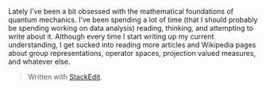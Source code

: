 Lately I've been a bit obsessed with the mathematical foundations of quantum mechanics. I've been spending a lot of time (that I should probably be spending working on data analysis) reading, thinking, and attempting to write about it. Although every time I start writing up my current understanding, I get sucked into reading more articles and Wikipedia pages about group representations, operator spaces, projection valued measures, and whatever else.


> Written with [StackEdit](https://stackedit.io/).
<!--stackedit_data:
eyJoaXN0b3J5IjpbOTY4NTIzNDg4LC0xNzQ3NzQ0NDg1LDEzMT
U2Mzg3ODUsLTE4OTExMjAyNl19
-->